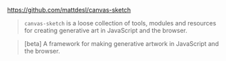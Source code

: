 https://github.com/mattdesl/canvas-sketch

> `canvas-sketch` is a loose collection of tools, modules and resources for creating generative art in JavaScript and the browser.

> \[beta] A framework for making generative artwork in JavaScript and the browser.

